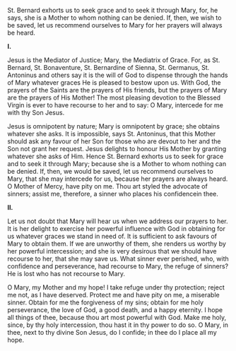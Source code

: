 
St. Bernard exhorts us to seek grace and to seek it through Mary, for, he says, she is a Mother to whom nothing can be denied. If, then, we wish to be saved, let us recommend ourselves to Mary for her prayers will always be heard.

**I\.**

Jesus is the Mediator of Justice; Mary, the Mediatrix of Grace. For, as St. Bernard, St. Bonaventure, St. Bernardine of Sienna, St. Germanus, St. Antoninus and others say it is the will of God to dispense through the hands of Mary whatever graces He is pleased to bestow upon us. With God, the prayers of the Saints are the prayers of His friends, but the prayers of Mary are the prayers of His Mother! The most pleasing devotion to the Blessed Virgin is ever to have recourse to her and to say: O Mary, intercede for me with thy Son Jesus.

Jesus is omnipotent by nature; Mary is omnipotent by grace; she obtains whatever she asks. It is impossible, says St. Antoninus, that this Mother should ask any favour of her Son for those who are devout to her and the Son not grant her request. Jesus delights to honour His Mother by granting whatever she asks of Him. Hence St. Bernard exhorts us to seek for grace and to seek it through Mary; because she is a Mother to whom nothing can be denied. If, then, we would be saved, let us recommend ourselves to Mary, that she may intercede for us, because her prayers are always heard. O Mother of Mercy, have pity on me. Thou art styled the advocate of sinners; assist me, therefore, a sinner who places his confidencein thee.

**II\.**

Let us not doubt that Mary will hear us when we address our prayers to her. It is her delight to exercise her powerful influence with God in obtaining for us whatever graces we stand in need of. It is sufficient to ask favours of Mary to obtain them. If we are unworthy of them, she renders us worthy by her powerful intercession; and she is very desirous that we should have recourse to her, that she may save us. What sinner ever perished, who, with confidence and perseverance, had recourse to Mary, the refuge of sinners? He is lost who has not recourse to Mary.

O Mary, my Mother and my hope! I take refuge under thy protection; reject me not, as I have deserved. Protect me and have pity on me, a miserable sinner. Obtain for me the forgiveness of my sins; obtain for me holy perseverance, the love of God, a good death, and a happy eternity. I hope all things of thee, because thou art most powerful with God. Make me holy, since, by thy holy intercession, thou hast it in thy power to do so. O Mary, in thee, next to thy divine Son Jesus, do I confide; in thee do I place all my hope.


